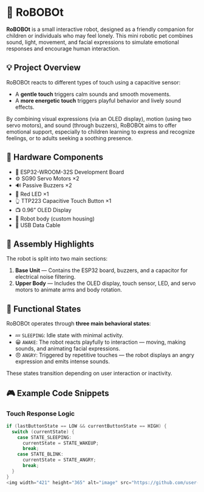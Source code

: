 # 🤖 RoBOBOt

**RoBOBOt** is a small interactive robot, designed as a friendly companion for children or individuals who may feel lonely. This mini robotic pet combines sound, light, movement, and facial expressions to simulate emotional responses and encourage human interaction.

## 💡 Project Overview

RoBOBOt reacts to different types of touch using a capacitive sensor:
- A **gentle touch** triggers calm sounds and smooth movements.
- A **more energetic touch** triggers playful behavior and lively sound effects.

By combining visual expressions (via an OLED display), motion (using two servo motors), and sound (through buzzers), RoBOBOt aims to offer emotional support, especially to children learning to express and recognize feelings, or to adults seeking a soothing presence.

## 🧰 Hardware Components

- 🔌 ESP32-WROOM-32S Development Board
- ⚙️ SG90 Servo Motors ×2
- 🔊 Passive Buzzers ×2
- 🔴 Red LED ×1
- 👆 TTP223 Capacitive Touch Button ×1
- 📺 0.96” OLED Display
- 🧠 Robot body (custom housing)
- 🔌 USB Data Cable

## 🧱 Assembly Highlights

The robot is split into two main sections:
1. **Base Unit** — Contains the ESP32 board, buzzers, and a capacitor for electrical noise filtering.
2. **Upper Body** — Includes the OLED display, touch sensor, LED, and servo motors to animate arms and body rotation.

## 🧠 Functional States

RoBOBOt operates through **three main behavioral states**:
- 💤 `SLEEPING`: Idle state with minimal activity.
- 😀 `AWAKE`: The robot reacts playfully to interaction — moving, making sounds, and animating facial expressions.
- 😠 `ANGRY`: Triggered by repetitive touches — the robot displays an angry expression and emits intense sounds.

These states transition depending on user interaction or inactivity.

## 🎮 Example Code Snippets

### Touch Response Logic

```cpp
if (lastButtonState == LOW && currentButtonState == HIGH) {
  switch (currentState) {
    case STATE_SLEEPING:
      currentState = STATE_WAKEUP;
      break;
    case STATE_BLINK:
      currentState = STATE_ANGRY;
      break;
  }
}
<img width="421" height="365" alt="image" src="https://github.com/user-attachments/assets/a751b184-9a29-460a-90f5-d5d800f95b00" />
